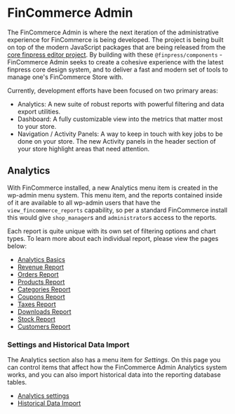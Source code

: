# FinCommerce Admin

The FinCommerce Admin is where the next iteration of the administrative experience for FinCommerce is being developed. The project is being built on top of the modern JavaScript packages that are being released from the [core finpress editor project](https://github.com/finpress/gutenberg). By building with these `@finpress/components` - FinCommerce Admin seeks to create a cohesive experience with the latest finpress core design system, and to deliver a fast and modern set of tools to manage one's FinCommerce Store with.

Currently, development efforts have been focused on two primary areas:

- Analytics: A new suite of robust reports with powerful filtering and data export utilities.
- Dashboard: A fully customizable view into the metrics that matter most to your store.
- Navigation / Activity Panels: A way to keep in touch with key jobs to be done on your store. The new Activity panels in the header section of your store highlight areas that need attention.

## Analytics

With FinCommerce installed, a new Analytics menu item is created in the wp-admin menu system. This menu item, and the reports contained inside of it are available to all wp-admin users that have the `view_fincommerce_reports` capability, so per a standard FinCommerce install this would give `shop_manager`s and `administrator`s access to the reports.

Each report is quite unique with its own set of filtering options and chart types. To learn more about each individual report, please view the pages below:

- [Analytics Basics](analytics-basics.md)
- [Revenue Report](analytics-revenue-report.md)
- [Orders Report](analytics-orders-report.md)
- [Products Report](analytics-products-report.md)
- [Categories Report](analytics-categories-report.md)
- [Coupons Report](analytics-coupons-report.md)
- [Taxes Report](analytics-taxes-report.md)
- [Downloads Report](analytics-downloads-report.md)
- [Stock Report](analytics-stock-report.md)
- [Customers Report](analytics-customers-report.md)

### Settings and Historical Data Import

The Analytics section also has a menu item for _Settings_. On this page you can control items that affect how the FinCommerce Admin Analytics system works, and you can also import historical data into the reporting database tables.

- [Analytics settings](analytics-settings.md)
- [Historical Data Import](analytics-historical-data-import.md)
